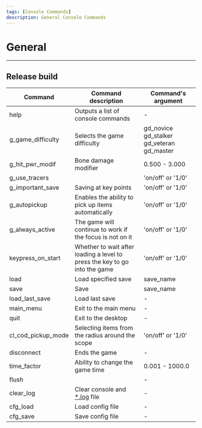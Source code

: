 ```yaml
---
tags: [Console Commands]
description: General Console Commands
---
```


# General

___

## Release build

| Command | Command description | Command's argument |
|---|---|---|
| help | Outputs a list of console commands | - |
| g_game_difficulty | Selects the game difficulty | gd_novice gd_stalker gd_veteran gd_master |
| g_hit_pwr_modif | Bone damage modifier | 0.500 - 3.000 |
| g_use_tracers |  | 'on/off' or '1/0' |
| g_important_save | Saving at key points | 'on/off' or '1/0' |
| g_autopickup | Enables the ability to pick up items automatically | 'on/off' or '1/0' |
| g_always_active | The game will continue to work if the focus is not on it | 'on/off' or '1/0' |
| keypress_on_start | Whether to wait after loading a level to press the key to go into the game | 'on/off' or '1/0' |
| load | Load specified save | save_name |
| save | Save | save_name |
| load_last_save | Load last save | - |
| main_menu | Exit to the main menu | - |
| quit | Exit to the desktop | - |
| cl_cod_pickup_mode | Selecting items from the radius around the scope | 'on/off' or '1/0' |
| disconnect | Ends the game | - |
| time_factor | Ability to change the game time | 0.001 - 1000.0 |
| flush |  | - |
| clear_log | Clear console and [*.log](../../references/file-formats/general/log.md) file | - |
| cfg_load | Load config file | - |
| cfg_save | Save config file | - |
